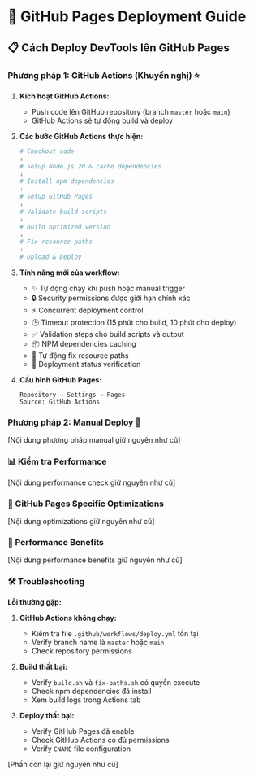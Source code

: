 # 🚀 GitHub Pages Deployment Guide

## 📋 Cách Deploy DevTools lên GitHub Pages

### Phương pháp 1: GitHub Actions (Khuyến nghị) ⭐

1. **Kích hoạt GitHub Actions:**
   - Push code lên GitHub repository (branch `master` hoặc `main`)
   - GitHub Actions sẽ tự động build và deploy

2. **Các bước GitHub Actions thực hiện:**
   ```yaml
   # Checkout code
   ↓
   # Setup Node.js 20 & cache dependencies
   ↓
   # Install npm dependencies
   ↓
   # Setup GitHub Pages
   ↓
   # Validate build scripts
   ↓
   # Build optimized version
   ↓
   # Fix resource paths
   ↓
   # Upload & Deploy
   ```

3. **Tính năng mới của workflow:**
   - ✨ Tự động chạy khi push hoặc manual trigger
   - 🔒 Security permissions được giới hạn chính xác
   - ⚡ Concurrent deployment control
   - 🕒 Timeout protection (15 phút cho build, 10 phút cho deploy)
   - ✅ Validation steps cho build scripts và output
   - 📦 NPM dependencies caching
   - 🔄 Tự động fix resource paths
   - 🚦 Deployment status verification

4. **Cấu hình GitHub Pages:**
   ```
   Repository → Settings → Pages
   Source: GitHub Actions
   ```

### Phương pháp 2: Manual Deploy 🔧

[Nội dung phương pháp manual giữ nguyên như cũ]

### 📊 Kiểm tra Performance

[Nội dung performance check giữ nguyên như cũ]

### 🔧 GitHub Pages Specific Optimizations

[Nội dung optimizations giữ nguyên như cũ]

### 🚀 Performance Benefits

[Nội dung performance benefits giữ nguyên như cũ]

### 🛠️ Troubleshooting

**Lỗi thường gặp:**

1. **GitHub Actions không chạy:**
   - Kiểm tra file `.github/workflows/deploy.yml` tồn tại
   - Verify branch name là `master` hoặc `main`
   - Check repository permissions

2. **Build thất bại:**
   - Verify `build.sh` và `fix-paths.sh` có quyền execute
   - Check npm dependencies đã install
   - Xem build logs trong Actions tab

3. **Deploy thất bại:**
   - Verify GitHub Pages đã enable
   - Check GitHub Actions có đủ permissions
   - Verify `CNAME` file configuration

[Phần còn lại giữ nguyên như cũ]
